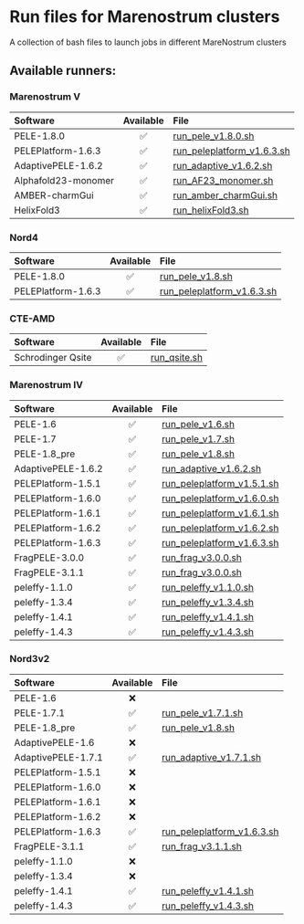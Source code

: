# Run files for Marenostrum clusters
A collection of bash files to launch jobs in different MareNostrum clusters

## Available runners:

### Marenostrum V
| Software | Available | File |
| :------- | :-------: | :------- |
| PELE-1.8.0 | :white_check_mark: | [run_pele_v1.8.0.sh](https://github.com/BSC-CNS-EAPM/MN_bash_runners/blob/main/run_files/marenostrumV/run_pele_v1.8.sh) |
| PELEPlatform-1.6.3 | :white_check_mark: | [run_peleplatform_v1.6.3.sh](https://github.com/BSC-CNS-EAPM/MN_bash_runners/tree/main/run_files/marenostrumV/run_peleplatform_v1.6.3) |
| AdaptivePELE-1.6.2 | :white_check_mark: | [run_adaptive_v1.6.2.sh](https://github.com/BSC-CNS-EAPM/MN_bash_runners/blob/main/run_files/marenostrumV/run_adaptive_v1.6.2.sh) |
| Alphafold23-monomer | :white_check_mark: | [run_AF23_monomer.sh](https://github.com/BSC-CNS-EAPM/MN_bash_runners/blob/main/run_files/marenostrumV/run_AF23_monomer.sh) |
| AMBER-charmGui | :white_check_mark: | [run_amber_charmGui.sh](https://github.com/BSC-CNS-EAPM/MN_bash_runners/blob/main/run_files/marenostrumV/run_amber_charmGui.sh) |
| HelixFold3 | :white_check_mark: | [run_helixFold3.sh](https://github.com/BSC-CNS-EAPM/MN_bash_runners/blob/main/run_files/marenostrumV/HelixFold3/run_helixFold3.sh) |

### Nord4
| Software | Available | File |
| :------- | :-------: | :------- |
| PELE-1.8.0 | :white_check_mark: | [run_pele_v1.8.sh](https://github.com/BSC-CNS-EAPM/MN_bash_runners/blob/main/run_files/nord4/run_pele_v1.8.sh) |
| PELEPlatform-1.6.3 | :white_check_mark: | [run_peleplatform_v1.6.3.sh](https://github.com/BSC-CNS-EAPM/MN_bash_runners/tree/main/run_files/nord4/run_peleplatform_v1.6.3) |


### CTE-AMD
| Software | Available | File |
| :------- | :-------: | :------- |
| Schrodinger Qsite | :white_check_mark: | [run_qsite.sh](https://github.com/BSC-CNS-EAPM/MN_bash_runners/blob/main/run_files/cte-amd/run_qsite.sh) |

### Marenostrum IV
| Software | Available | File |
| :------- | :-------: | :------- |
| PELE-1.6 | :white_check_mark: | [run_pele_v1.6.sh](https://github.com/BSC-CNS-EAPM/MN_bash_runners/blob/main/run_files/marenostrumIV/run_pele_v1.6.sh) |
| PELE-1.7 | :white_check_mark: | [run_pele_v1.7.sh](https://github.com/BSC-CNS-EAPM/MN_bash_runners/blob/main/run_files/marenostrumIV/run_pele_v1.7.sh) |
| PELE-1.8_pre | :white_check_mark: | [run_pele_v1.8.sh](https://github.com/BSC-CNS-EAPM/MN_bash_runners/blob/main/run_files/marenostrumIV/run_pele_v1.8.sh) |
| AdaptivePELE-1.6.2 | :white_check_mark: | [run_adaptive_v1.6.2.sh](https://github.com/BSC-CNS-EAPM/MN_bash_runners/blob/main/run_files/marenostrumIV/run_adaptive_v1.6.2.sh) |
| PELEPlatform-1.5.1 | :white_check_mark: | [run_peleplatform_v1.5.1.sh](https://github.com/BSC-CNS-EAPM/MN_bash_runners/blob/main/run_files/marenostrumIV/run_peleplatform_v1.5.1) |
| PELEPlatform-1.6.0 | :white_check_mark: | [run_peleplatform_v1.6.0.sh](https://github.com/BSC-CNS-EAPM/MN_bash_runners/blob/main/run_files/marenostrumIV/run_peleplatform_v1.6.0) |
| PELEPlatform-1.6.1 | :white_check_mark: | [run_peleplatform_v1.6.1.sh](https://github.com/BSC-CNS-EAPM/MN_bash_runners/blob/main/run_files/marenostrumIV/run_peleplatform_v1.6.1) |
| PELEPlatform-1.6.2 | :white_check_mark: | [run_peleplatform_v1.6.2.sh](https://github.com/BSC-CNS-EAPM/MN_bash_runners/blob/main/run_files/marenostrumIV/run_peleplatform_v1.6.2) |
| PELEPlatform-1.6.3 | :white_check_mark: | [run_peleplatform_v1.6.3.sh](https://github.com/BSC-CNS-EAPM/MN_bash_runners/blob/main/run_files/marenostrumIV/run_peleplatform_v1.6.3) |
| FragPELE-3.0.0 | :white_check_mark: | [run_frag_v3.0.0.sh](https://github.com/BSC-CNS-EAPM/MN_bash_runners/blob/main/run_files/marenostrumIV/run_frag_v3.0.0.sh) |
| FragPELE-3.1.1 | :white_check_mark: | [run_frag_v3.0.0.sh](https://github.com/BSC-CNS-EAPM/MN_bash_runners/blob/main/run_files/marenostrumIV/run_frag_v3.1.1.sh) |
| peleffy-1.1.0 | :white_check_mark: | [run_peleffy_v1.1.0.sh](https://github.com/BSC-CNS-EAPM/MN_bash_runners/blob/main/run_files/marenostrumIV/run_peleffy_v1.1.0.sh) |
| peleffy-1.3.4 | :white_check_mark: | [run_peleffy_v1.3.4.sh](https://github.com/BSC-CNS-EAPM/MN_bash_runners/blob/main/run_files/marenostrumIV/run_peleffy_v1.3.4.sh) |
| peleffy-1.4.1 | :white_check_mark: | [run_peleffy_v1.4.1.sh](https://github.com/BSC-CNS-EAPM/MN_bash_runners/blob/main/run_files/marenostrumIV/run_peleffy_v1.4.1.sh) |
| peleffy-1.4.3 | :white_check_mark: | [run_peleffy_v1.4.3.sh](https://github.com/BSC-CNS-EAPM/MN_bash_runners/blob/main/run_files/marenostrumIV/run_peleffy_v1.4.3.sh) |

### Nord3v2
| Software | Available | File |
| :------- | :-------: | :------- |
| PELE-1.6 | :x: |  |
| PELE-1.7.1 | :white_check_mark: | [run_pele_v1.7.1.sh](https://github.com/BSC-CNS-EAPM/MN_bash_runners/blob/main/run_files/nord3v2/run_pele_v1.7.1.sh) |
| PELE-1.8_pre | :white_check_mark: | [run_pele_v1.8.sh](https://github.com/BSC-CNS-EAPM/MN_bash_runners/blob/main/run_files/nord3v2/run_pele_v1.8.sh) |
| AdaptivePELE-1.6 | :x: |  |
| AdaptivePELE-1.7.1 | :white_check_mark: | [run_adaptive_v1.7.1.sh](https://github.com/BSC-CNS-EAPM/MN_bash_runners/blob/main/run_files/nord3v2/run_adaptive_v1.7.1.sh) |
| PELEPlatform-1.5.1 | :x: |  |
| PELEPlatform-1.6.0 | :x: |  |
| PELEPlatform-1.6.1 | :x: |  |
| PELEPlatform-1.6.2 | :x: |  |
| PELEPlatform-1.6.3 | :white_check_mark: | [run_peleplatform_v1.6.3.sh](https://github.com/BSC-CNS-EAPM/MN_bash_runners/blob/main/run_files/nord3v2/run_peleplatform_v1.6.3) |
| FragPELE-3.1.1 | :white_check_mark: | [run_frag_v3.1.1.sh](https://github.com/BSC-CNS-EAPM/MN_bash_runners/blob/main/run_files/nord3v2/run_frag_v3.1.1.sh) |
| peleffy-1.1.0 | :x: |  |
| peleffy-1.3.4 | :x: |  |
| peleffy-1.4.1 | :white_check_mark: | [run_peleffy_v1.4.1.sh](https://github.com/BSC-CNS-EAPM/MN_bash_runners/blob/main/run_files/nord3v2/run_peleffy_v1.4.1.sh) |
| peleffy-1.4.3 | :white_check_mark: | [run_peleffy_v1.4.3.sh](https://github.com/BSC-CNS-EAPM/MN_bash_runners/blob/main/run_files/nord3v2/run_peleffy_v1.4.3.sh) |

